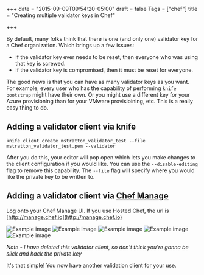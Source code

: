 +++
date = "2015-09-09T09:54:20-05:00"
draft = false
Tags = ["chef"]
title = "Creating multiple validator keys in Chef"

+++

By default, many folks think that there is one (and only one) validator key for a Chef organization. Which brings up a few issues:

* If the validator key ever needs to be reset, then everyone who was using that key is screwed.
* If the validator key is compromised, then it must be reset for everyone.

The good news is that you can have as many validator keys as you want. For example, every user who has the capability of performing `knife bootstrap` might have their own. Or you might use a different key for your Azure provisioning than for your VMware provisioining, etc. This is a really easy thing to do.

## Adding a validator client via knife

`knife client create mstratton_validator_test --file mstratton_validator_test.pem --validator`

After you do this, your editor will pop open which lets you make changes to the client configuration if you would like. You can use the `--disable-editing` flag to remove this capability. The `--file` flag will specify where you would like the private key to be written to.

## Adding a validator client via [Chef Manage](https://docs.chef.io/manage.html)

Log onto your Chef Manage UI. If you use Hosted Chef, the url is [http://manage.chef.io](http://manage.chef.io)

![Example image](/img/validator/Chef_Manage1.png)
![Example image](/img/validator/Chef_Manage2.png)
![Example image](/img/validator/Chef_Manage3.png)
![Example image](/img/validator/Chef_Manage4.png)
![Example image](/img/validator/Chef_Manage5.png)

*Note - I have deleted this validator client, so don't think you're gonna be slick and hack the private key*


It's that simple! You now have another validation client for your use.

